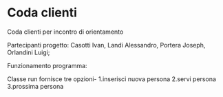 # Coda clienti
Coda clienti per incontro di orientamento

Partecipanti progetto:
Casotti Ivan, Landi Alessandro, Portera Joseph, Orlandini Luigi;

Funzionamento programma: 

Classe run fornisce tre opzioni-
1.inserisci nuova persona 
2.servi persona 
3.prossima persona
 